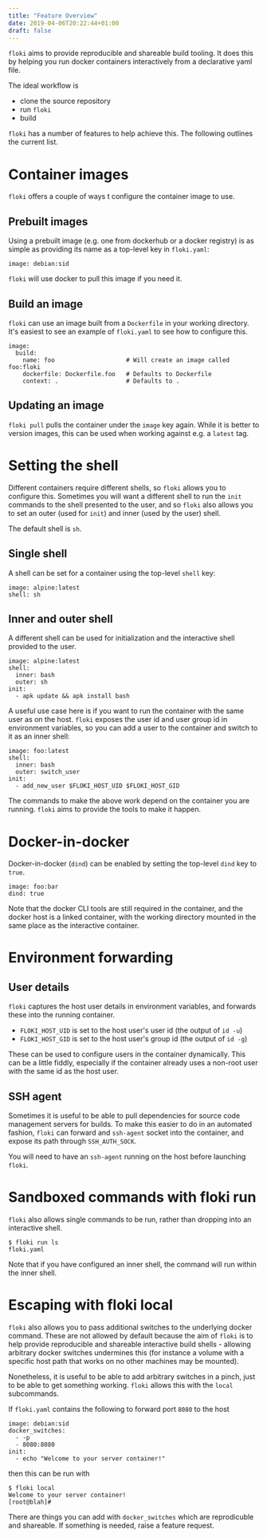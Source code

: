 ```yaml
---
title: "Feature Overview"
date: 2019-04-06T20:22:44+01:00
draft: false
---
```


`floki` aims to provide reproducible and shareable build tooling. It does this by helping you run docker containers interactively from a declarative yaml file.

The ideal workflow is

- clone the source repository
- run `floki`
- build

`floki` has a number of features to help achieve this. The following outlines the current list.

# Container images

`floki` offers a couple of ways t configure the container image to use.

## Prebuilt images

Using a prebuilt image (e.g. one from dockerhub or a docker registry) is as simple as providing its name as a top-level key in `floki.yaml`:

```
image: debian:sid
```

`floki` will use docker to pull this image if you need it.

## Build an image

`floki` can use an image built from a `Dockerfile` in your working directory. It's easiest to see an example of `floki.yaml` to see how to configure this.

```
image:
  build:
    name: foo                    # Will create an image called foo:floki
    dockerfile: Dockerfile.foo   # Defaults to Dockerfile
    context: .                   # Defaults to .
```

## Updating an image

`floki pull` pulls the container under the `image` key again. While it is better to version images, this can be used when working against e.g. a `latest` tag.

# Setting the shell

Different containers require different shells, so `floki` allows you to configure this. Sometimes you will want a different shell to run the `init` commands to the shell presented to the user, and so `floki` also allows you to set an outer (used for `init`) and inner (used by the user) shell.

The default shell is `sh`.

## Single shell

A shell can be set for a container using the top-level `shell` key:

```
image: alpine:latest
shell: sh
```

## Inner and outer shell

A different shell can be used for initialization and the interactive shell provided to the user.

```
image: alpine:latest
shell:
  inner: bash
  outer: sh
init:
  - apk update && apk install bash
```

A useful use case here is if you want to run the container with the same user as on the host. `floki` exposes the user id and user group id in environment variables, so you can add a user to the container and switch to it as an inner shell:

```
image: foo:latest
shell:
  inner: bash
  outer: switch_user
init:
  - add_new_user $FLOKI_HOST_UID $FLOKI_HOST_GID
```

The commands to make the above work depend on the container you are running. `floki` aims to provide the tools to make it happen.

# Docker-in-docker

Docker-in-docker (`dind`) can be enabled by setting the top-level `dind` key to `true`.

```
image: foo:bar
dind: true
```

Note that the docker CLI tools are still required in the container, and the docker host is a linked container, with the working directory mounted in the same place as the interactive container.

# Environment forwarding

## User details

`floki` captures the host user details in environment variables, and forwards these into the running container.

* `FLOKI_HOST_UID` is set to the host user's user id (the output of `id -u`)
* `FLOKI_HOST_GID` is set to the host user's group id (the output of `id -g`)

These can be used to configure users in the container dynamically. This can be a little fiddly, especially if the container already uses a non-root user with the same id as the host user.

## SSH agent

Sometimes it is useful to be able to pull dependencies for source code management servers for builds. To make this easier to do in an automated fashion, `floki` can forward and `ssh-agent` socket into the container, and expose its path through `SSH_AUTH_SOCK`.

You will need to have an `ssh-agent` running on the host before launching `floki`.

# Sandboxed commands with floki run

`floki` also allows single commands to be run, rather than dropping into an interactive shell.

```
$ floki run ls
floki.yaml
```

Note that if you have configured an inner shell, the command will run within the inner shell.


# Escaping with floki local

`floki` also allows you to pass additional switches to the underlying docker command. These are not allowed by default because the aim of `floki` is to help provide reproducible and shareable interactive build shells - allowing arbitrary docker switches undermines this (for instance a volume with a specific host path that works on no other machines may be mounted).

Nonetheless, it is useful to be able to add arbitrary switches in a pinch, just to be able to get something working. `floki` allows this with the `local` subcommands.

If `floki.yaml` contains the following to forward port `8080` to the host

```
image: debian:sid
docker_switches:
  - -p
  - 8080:8080
init:
  - echo "Welcome to your server container!"
```

then this can be run with

```
$ floki local
Welcome to your server container!
[root@blah]#
```

There are things you can add with `docker_switches` which are reprodicuble and shareable. If something is needed, raise a feature request.
